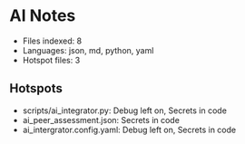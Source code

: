 # AI Notes
- Files indexed: 8
- Languages: json, md, python, yaml
- Hotspot files: 3

## Hotspots
- scripts/ai_integrator.py: Debug left on, Secrets in code
- ai_peer_assessment.json: Secrets in code
- ai_intergrator.config.yaml: Debug left on, Secrets in code